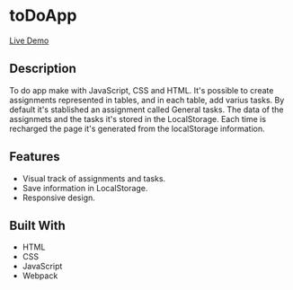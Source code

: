 # toDoApp

[Live Demo](https://rawcdn.githack.com/0yapunpun/toDoApp/c3101d0847face36bba3b51d863999029c22903a/dist/index.html)

## Description
To do app make with JavaScript, CSS and HTML. It's possible to create assignments represented in tables, and in each table, add varius tasks.
By default it's stablished an assignment called General tasks. The data of the assignmets and the tasks it's stored in the LocalStorage. Each time is recharged the page it's generated from the localStorage information.

## Features
* Visual track of assignments and tasks.
* Save information in LocalStorage.
* Responsive design. 


## Built With
* HTML
* CSS
* JavaScript
* Webpack

